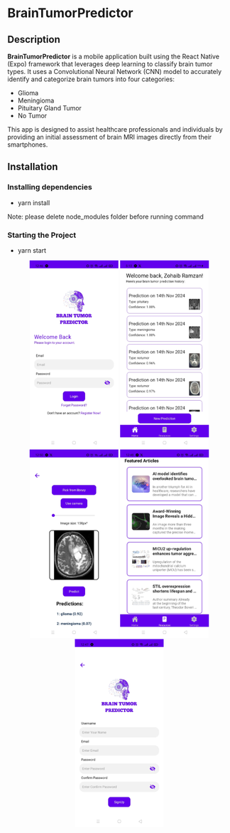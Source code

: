 # BrainTumorPredictor
## Description
**BrainTumorPredictor** is a mobile application built using the React Native (Expo) framework that leverages deep learning to classify brain tumor types. It uses a Convolutional Neural Network (CNN) model to 
accurately identify and categorize brain tumors into four categories:

- Glioma
- Meningioma
- Pituitary Gland Tumor
- No Tumor
  
This app is designed to assist healthcare professionals and individuals by providing an initial assessment of brain MRI images directly from their smartphones.

## Installation
### Installing dependencies
- yarn install
  
Note: please delete node_modules folder before running command

### Starting the Project
- yarn start

<p align="center">
  <img src="/assets/Login.jpg" width="200">
  <img src="/assets/Home.jpg" width="200">
  <img src="/assets/Predictions.jpg" width="200">
  <img src="/assets/Resources.jpg" width="200">
  <img src="/assets/Signup.jpg" width="200">
</p>
